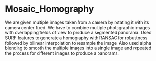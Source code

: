 # Mosaic_Homography
We are given multiple images taken from a camera by rotating it with its camera center fixed. We have to combine multiple photographic images with overlapping fields of view to produce a segmented panorama. Used SURF features to generate a homography with RANSAC for robustness followed by bilinear interpolation to resample the image. Also used alpha blending to smooth the multiple images into a single image and repeated the process for different images to produce a panorama.
